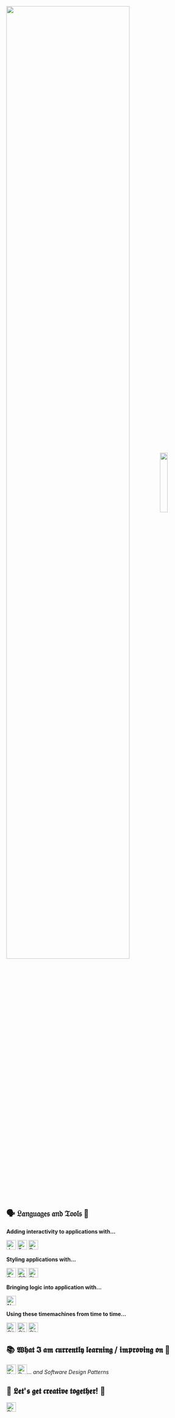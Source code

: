 <p>
<img align="center" src="https://i.ibb.co/92yRZ0R/TT-Norms.png" width="80%"/><img align="center" src="https://c.tenor.com/Dq8nm__4of0AAAAC/gimme-code-gimme.gif" width="20%" />
</p>

##  &#128483; 𝔏𝔞𝔫𝔤𝔲𝔞𝔤𝔢𝔰 𝔞𝔫𝔡 𝔗𝔬𝔬𝔩𝔰 &#128295;

<b>Adding interactivity to applications with...</b>

<p>
<img src="https://img.shields.io/badge/JavaScript-282C34?logo=javascript&logoColor=f7df1e" alt="JavaScript logo" title="JavaScript" height="25" />
<img src="https://img.shields.io/badge/TypeScript-282C34?logo=typescript&logoColor=3178C6" alt="TypeScript logo" title="TypeScript" height="25" />
<img src="https://img.shields.io/badge/-React-282C34?logo=react&logoColor=3178C6" alt="React logo" title="React" height="25" />
</p>

<b>Styling applications with...</b>
<p>
<img src="https://img.shields.io/badge/-Sass-282C34?logo=sass&logoColor=CC6699" alt="Sass logo" title="Sass" height="25" />
<img src="https://img.shields.io/badge/-CSS-282C34?logo=css3&logoColor=CC6699" alt="CSS3 logo" title="Sass" height="25" />

<img src="https://img.shields.io/badge/-StyledComponents-282C34?logo=styled-components&logoColor=DB7093" alt="Styled Components logo" title="Styled Components" height="25" />
</p>
  
<b>Bringing logic into application with...</b>

<p>
<img src="https://img.shields.io/badge/Node.js-282C34?logo=Node.js&logoColor=339933" alt="Nodejs logo" title="Node.js" height="25" />
</p>

<b>Using these timemachines from time to time...</b>
<p>
<img src="https://img.shields.io/badge/Git-282C34?logo=Git&logoColor=F05032" alt="Git logo" title="Node.js" height="25" />
<img src="https://img.shields.io/badge/GitHub-282C34?logo=GitHub&logoColor=FFFFFF" alt="GitHub logo" title="GitHub" height="25" />
<img src="https://img.shields.io/badge/GitLab-282C34?logo=GitLab&logoColor=7F52FF" alt="GitLab logo" title="GitLab" height="25" />
</p>


## &#128218; 𝖂𝖍𝖆𝖙 𝕴 𝖆𝖒 𝖈𝖚𝖗𝖗𝖊𝖓𝖙𝖑𝖞 𝖑𝖊𝖆𝖗𝖓𝖎𝖓𝖌 / 𝖎𝖒𝖕𝖗𝖔𝖛𝖎𝖓𝖌 𝖔𝖓 &#128221;

<p>
<img src="https://img.shields.io/badge/Kotlin-282C34?logo=Kotlin&logoColor=7F52FF" alt="Kotlin logo" title="Kotlin" height="25" />
<img src="https://img.shields.io/badge/Docker-282C34?logo=Docker&logoColor=2496ED" alt="Docker logo" title="Docker" height="25" />... <i>and Software Design Patterns</i>
</p>

## &#128126; 𝕷𝖊𝖙'𝖘 𝖌𝖊𝖙 𝖈𝖗𝖊𝖆𝖙𝖎𝖛𝖊 𝖙𝖔𝖌𝖊𝖙𝖍𝖊𝖗! &#127912; </h3>

<p align="left">
  <img src="https://img.shields.io/badge/-li54%238628-282C34?logo=Discord&logoColor=white" alt="Discord logo" title="Discord" height="25" />
</p>


